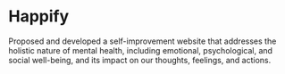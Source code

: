 # Happify
Proposed and developed a self-improvement website that addresses the holistic nature of mental health, including emotional, psychological, and social well-being, and its impact on our thoughts, feelings, and actions.

